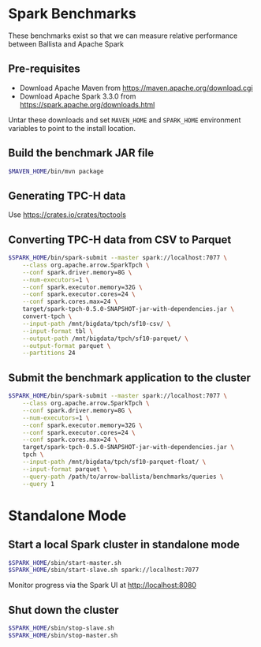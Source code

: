 <!---
  Licensed to the Apache Software Foundation (ASF) under one
  or more contributor license agreements.  See the NOTICE file
  distributed with this work for additional information
  regarding copyright ownership.  The ASF licenses this file
  to you under the Apache License, Version 2.0 (the
  "License"); you may not use this file except in compliance
  with the License.  You may obtain a copy of the License at

    http://www.apache.org/licenses/LICENSE-2.0

  Unless required by applicable law or agreed to in writing,
  software distributed under the License is distributed on an
  "AS IS" BASIS, WITHOUT WARRANTIES OR CONDITIONS OF ANY
  KIND, either express or implied.  See the License for the
  specific language governing permissions and limitations
  under the License.
-->

# Spark Benchmarks

These benchmarks exist so that we can measure relative performance between Ballista and
Apache Spark

## Pre-requisites

- Download Apache Maven from <https://maven.apache.org/download.cgi>
- Download Apache Spark 3.3.0 from <https://spark.apache.org/downloads.html>

Untar these downloads and set `MAVEN_HOME` and `SPARK_HOME` environment variables to point to the
install location.

## Build the benchmark JAR file

```bash
$MAVEN_HOME/bin/mvn package
```

## Generating TPC-H data

Use <https://crates.io/crates/tpctools>

## Converting TPC-H data from CSV to Parquet

```bash
$SPARK_HOME/bin/spark-submit --master spark://localhost:7077 \
    --class org.apache.arrow.SparkTpch \
    --conf spark.driver.memory=8G \
    --num-executors=1 \
    --conf spark.executor.memory=32G \
    --conf spark.executor.cores=24 \
    --conf spark.cores.max=24 \
    target/spark-tpch-0.5.0-SNAPSHOT-jar-with-dependencies.jar \
    convert-tpch \
    --input-path /mnt/bigdata/tpch/sf10-csv/ \
    --input-format tbl \
    --output-path /mnt/bigdata/tpch/sf10-parquet/ \
    --output-format parquet \
    --partitions 24
```

## Submit the benchmark application to the cluster

```bash
$SPARK_HOME/bin/spark-submit --master spark://localhost:7077 \
    --class org.apache.arrow.SparkTpch \
    --conf spark.driver.memory=8G \
    --num-executors=1 \
    --conf spark.executor.memory=32G \
    --conf spark.executor.cores=24 \
    --conf spark.cores.max=24 \
    target/spark-tpch-0.5.0-SNAPSHOT-jar-with-dependencies.jar \
    tpch \
    --input-path /mnt/bigdata/tpch/sf10-parquet-float/ \
    --input-format parquet \
    --query-path /path/to/arrow-ballista/benchmarks/queries \
    --query 1
```

# Standalone Mode

## Start a local Spark cluster in standalone mode

```bash
$SPARK_HOME/sbin/start-master.sh
$SPARK_HOME/sbin/start-slave.sh spark://localhost:7077
```

Monitor progress via the Spark UI at <http://localhost:8080>

## Shut down the cluster

```bash
$SPARK_HOME/sbin/stop-slave.sh
$SPARK_HOME/sbin/stop-master.sh
```
